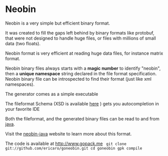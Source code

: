 Neobin
========

Neobin is a very simple but efficient binary format.

It was created to fill the gaps left behind by binary formats like protobuf, that were not designed to handle huge files, or files with millions of small data (two floats).

Neobin format is very efficient at reading huge data files, for instance matrix format.

Neobin binary files always starts with a **magic number** to identify "neobin", then a **unique namespace** string declared in the file format specification. Neobin binary file can be introspected to find their format (just like xml namespaces).


The generator comes as a simple executable

The fileformat Schema (XSD is available <a href="http://code.google.com/p/neobin/source/browse/src/main/resources/neobin_v1.xsd"> here</a> ) gets you  autocompletion in your favorite IDE

Both the fileformat, and the generated binary files can be read to and from <a href="http://code.google.com/p/neobin/">java</a>.

Visit the <a href="http://code.google.com/p/neobin/">neobin-java</a> website to learn more about this format.


The code is available at http://www.gopack.me
<code>
git clone git://github.com/ericaro/goneobin.git
cd goneobin
gpk compile
</code>

